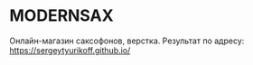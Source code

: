# MODERNSAX
Онлайн-магазин саксофонов, верстка. Результат по адресу: https://sergeytyurikoff.github.io/
